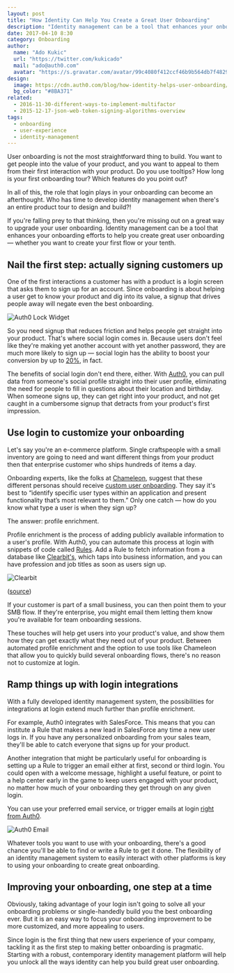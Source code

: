 ```yaml
---
layout: post
title: "How Identity Can Help You Create a Great User Onboarding"
description: "Identity management can be a tool that enhances your onboarding efforts to help you create great user onboarding experiences. Find out how."
date: 2017-04-10 8:30
category: Onboarding
author:
  name: "Ado Kukic"
  url: "https://twitter.com/kukicado"
  mail: "ado@auth0.com"
  avatar: "https://s.gravatar.com/avatar/99c4080f412ccf46b9b564db7f482907?s=200"
design:
  image: https://cdn.auth0.com/blog/how-identity-helps-user-onboarding/logo.png
  bg_color: "#8BA371"
related:
  - 2016-11-30-different-ways-to-implement-multifactor
  - 2015-12-17-json-web-token-signing-algorithms-overview
tags:
  - onboarding
  - user-experience
  - identity-management
---
```


User onboarding is not the most straightforward thing to build. You want to get people into the value of your product, and you want to appeal to them from their first interaction with your product. Do you use tooltips? How long is your first onboarding tour? Which features do you point out? 

In all of this, the role that login plays in your onboarding can become an afterthought. Who has time to develop identity management when there's an entire product tour to design and build?! 

If you're falling prey to that thinking, then you're missing out on a great way to upgrade your user onboarding. Identity management can be a tool that enhances your onboarding efforts to help you create great user onboarding — whether you want to create your first flow or your tenth.

## Nail the first step: actually signing customers up

One of the first interactions a customer has with a product is a login screen that asks them to sign up for an account. Since onboarding is about helping a user get to know your product and dig into its value, a signup that drives people away will negate even the best onboarding. 

![Auth0 Lock Widget](https://cdn.auth0.com/blog/how-identity-helps-user-onboarding/lock.png)

So you need signup that reduces friction and helps people get straight into your product. That's where social login comes in. Because users don't feel like they're making yet another account with yet another password, they are much more likely to sign up — social login has the ability to boost your conversion by up to [20%](https://www.quora.com/What-impact-does-social-login-have-on-conversion-rates), in fact. 

The benefits of social login don't end there, either. With [Auth0](https://auth0.com/docs/identityproviders), you can pull data from someone's social profile straight into their user profile, eliminating the need for people to fill in questions about their location and birthday. When someone signs up, they can get right into your product, and not get caught in a cumbersome signup that detracts from your product's first impression.

## Use login to customize your onboarding

Let's say you're an e-commerce platform. Single craftspeople with a small inventory are going to need and want different things from your product then that enterprise customer who ships hundreds of items a day. 

Onboarding experts, like the folks at [Chameleon](https://www.trychameleon.com/), suggest that these different personas should receive [custom user onboarding](https://www.trychameleon.com/blog/user-onboarding-more-than-first-user-experience). They say it's best to “identify specific user types within an application and present functionality that’s most relevant to them.” Only one catch — how do you know what type a user is when they sign up?

The answer: profile enrichment.

Profile enrichment is the process of adding publicly available information to a user's profile. With Auth0, you can automate this process at login with snippets of code called [Rules](https://auth0.com/docs/rules). Add a Rule to fetch information from a database like [Clearbit's]((https://clearbit.com/)), which taps into business information, and you can have profession and job titles as soon as users sign up.

![Clearbit](https://cdn.auth0.com/blog/how-identity-helps-user-onboarding/clearbit.png)

([source](https://clearbit.com/enrichment))

If your customer is part of a small business, you can then point them to your SMB flow. If they're enterprise, you might email them letting them know you're available for team onboarding sessions. 

These touches will help get users into your product's value, and show them how they can get exactly what they need out of your product. Between automated profile enrichment and the option to use tools like Chameleon that allow you to quickly build several onboarding flows, there's no reason not to customize at login.

## Ramp things up with login integrations

With a fully developed identity management system, the possibilities for integrations at login extend much further than profile enrichment. 

For example, Auth0 integrates with SalesForce. This means that you can institute a Rule that makes a new lead in SalesForce any time a new user logs in. If you have any personalized onboarding from your sales team, they'll be able to catch everyone that signs up for your product.

Another integration that might be particularly useful for onboarding is setting up a Rule to trigger an email either at first, second or third login. You could open with a welcome message, highlight a useful feature, or point to a help center early in the game to keep users engaged with your product, no matter how much of your onboarding they get through on any given login. 

You can use your preferred email service, or trigger emails at login [right from Auth0](https://auth0.com/docs/email/custom).

![Auth0 Email](https://cdn.auth0.com/blog/how-identity-helps-user-onboarding/auth0-email.png)

Whatever tools you want to use with your onboarding, there's a good chance you'll be able to find or write a Rule to get it done. The flexibility of an identity management system to easily interact with other platforms is key to using your onboarding to create great onboarding.

## Improving your onboarding, one step at a time

Obviously, taking advantage of your login isn't going to solve all your onboarding problems or single-handedly build you the best onboarding ever. But it is an easy way to focus your onboarding improvement to be more customized, and more appealing to users. 

Since login is the first thing that new users experience of your company, tackling it as the first step to making better onboarding is pragmatic. Starting with a robust, contemporary identity management platform will help you unlock all the ways identity can help you build great user onboarding.
